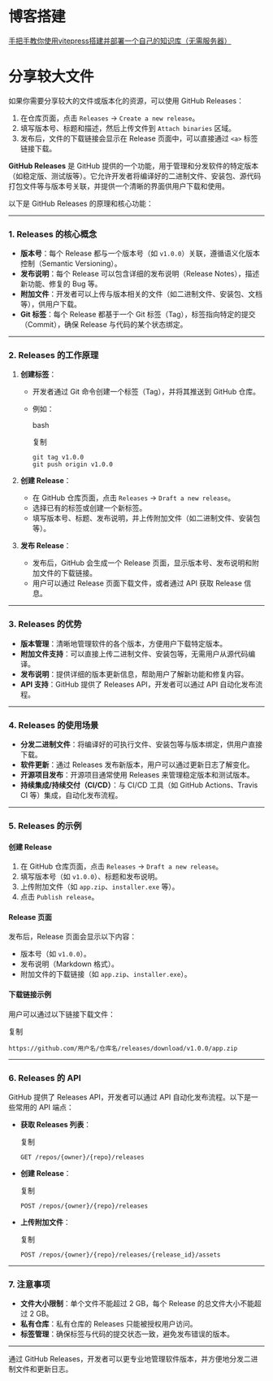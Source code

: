 # 博客搭建

<a target="_blank" href="https://www.bilibili.com/video/BV1XW4y1w7bc?vd_source=3e46d32094b981673e11bfbadc3d8bf1">手把手教你使用vitepress搭建并部署一个自己的知识库（无需服务器）</a>

# 分享较大文件

如果你需要分享较大的文件或版本化的资源，可以使用 GitHub Releases：

1. 在仓库页面，点击 `Releases` -> `Create a new release`。
2. 填写版本号、标题和描述，然后上传文件到 `Attach binaries` 区域。
3. 发布后，文件的下载链接会显示在 Release 页面中，可以直接通过 `<a>` 标签链接下载。

**GitHub Releases** 是 GitHub 提供的一个功能，用于管理和分发软件的特定版本（如稳定版、测试版等）。它允许开发者将编译好的二进制文件、安装包、源代码打包文件等与版本号关联，并提供一个清晰的界面供用户下载和使用。

以下是 GitHub Releases 的原理和核心功能：

------

### **1. Releases 的核心概念**

- **版本号**：每个 Release 都与一个版本号（如 `v1.0.0`）关联，遵循语义化版本控制（Semantic Versioning）。
- **发布说明**：每个 Release 可以包含详细的发布说明（Release Notes），描述新功能、修复的 Bug 等。
- **附加文件**：开发者可以上传与版本相关的文件（如二进制文件、安装包、文档等），供用户下载。
- **Git 标签**：每个 Release 都基于一个 Git 标签（Tag），标签指向特定的提交（Commit），确保 Release 与代码的某个状态绑定。

------

### **2. Releases 的工作原理**

1. **创建标签**：

   - 开发者通过 Git 命令创建一个标签（Tag），并将其推送到 GitHub 仓库。

   - 例如：

     bash

     复制

     ```
     git tag v1.0.0
     git push origin v1.0.0
     ```

2. **创建 Release**：

   - 在 GitHub 仓库页面，点击 `Releases` -> `Draft a new release`。
   - 选择已有的标签或创建一个新标签。
   - 填写版本号、标题、发布说明，并上传附加文件（如二进制文件、安装包等）。

3. **发布 Release**：

   - 发布后，GitHub 会生成一个 Release 页面，显示版本号、发布说明和附加文件的下载链接。
   - 用户可以通过 Release 页面下载文件，或者通过 API 获取 Release 信息。

------

### **3. Releases 的优势**

- **版本管理**：清晰地管理软件的各个版本，方便用户下载特定版本。
- **附加文件支持**：可以直接上传二进制文件、安装包等，无需用户从源代码编译。
- **发布说明**：提供详细的版本更新信息，帮助用户了解新功能和修复内容。
- **API 支持**：GitHub 提供了 Releases API，开发者可以通过 API 自动化发布流程。

------

### **4. Releases 的使用场景**

- **分发二进制文件**：将编译好的可执行文件、安装包等与版本绑定，供用户直接下载。
- **软件更新**：通过 Releases 发布新版本，用户可以通过更新日志了解变化。
- **开源项目发布**：开源项目通常使用 Releases 来管理稳定版本和测试版本。
- **持续集成/持续交付（CI/CD）**：与 CI/CD 工具（如 GitHub Actions、Travis CI 等）集成，自动化发布流程。

------

### **5. Releases 的示例**

#### **创建 Release**

1. 在 GitHub 仓库页面，点击 `Releases` -> `Draft a new release`。
2. 填写版本号（如 `v1.0.0`）、标题和发布说明。
3. 上传附加文件（如 `app.zip`、`installer.exe` 等）。
4. 点击 `Publish release`。

#### **Release 页面**

发布后，Release 页面会显示以下内容：

- 版本号（如 `v1.0.0`）。
- 发布说明（Markdown 格式）。
- 附加文件的下载链接（如 `app.zip`、`installer.exe`）。

#### **下载链接示例**

用户可以通过以下链接下载文件：

复制

```
https://github.com/用户名/仓库名/releases/download/v1.0.0/app.zip
```

------

### **6. Releases 的 API**

GitHub 提供了 Releases API，开发者可以通过 API 自动化发布流程。以下是一些常用的 API 端点：

- **获取 Releases 列表**：

  复制

  ```
  GET /repos/{owner}/{repo}/releases
  ```

- **创建 Release**：

  复制

  ```
  POST /repos/{owner}/{repo}/releases
  ```

- **上传附加文件**：

  复制

  ```
  POST /repos/{owner}/{repo}/releases/{release_id}/assets
  ```

------

### **7. 注意事项**

- **文件大小限制**：单个文件不能超过 2 GB，每个 Release 的总文件大小不能超过 2 GB。
- **私有仓库**：私有仓库的 Releases 只能被授权用户访问。
- **标签管理**：确保标签与代码的提交状态一致，避免发布错误的版本。

------

通过 GitHub Releases，开发者可以更专业地管理软件版本，并方便地分发二进制文件和更新日志。